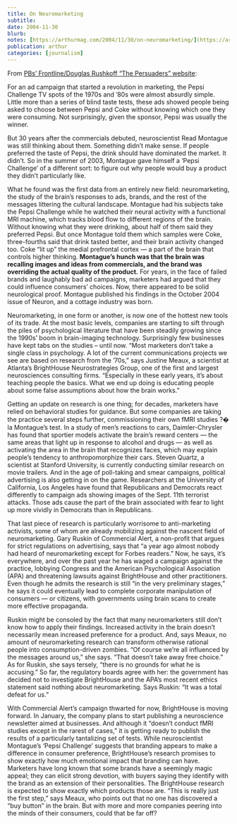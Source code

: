 ```yaml
---
title: On Neuromarketing
subtitle: 
date: 2004-11-30
blurb: 
notes: [https://arthurmag.com/2004/11/30/on-neuromarketing/](https://arthurmag.com/2004/11/30/on-neuromarketing/ "https://arthurmag.com/2004/11/30/on-neuromarketing/")
publication: arthur
categories: [journalism]
---
```


From [PBs’ Frontline/Douglas Rushkoff “The Persuaders” website](http://www.pbs.org/wgbh/pages/frontline/shows/persuaders/etc/neuro.html):

For an ad campaign that started a revolution in marketing, the Pepsi Challenge TV spots of the 1970s and ’80s were almost absurdly simple. Little more than a series of blind taste tests, these ads showed people being asked to choose between Pepsi and Coke without knowing which one they were consuming. Not surprisingly, given the sponsor, Pepsi was usually the winner.

But 30 years after the commercials debuted, neuroscientist Read Montague was still thinking about them. Something didn’t make sense. If people preferred the taste of Pepsi, the drink should have dominated the market. It didn’t. So in the summer of 2003, Montague gave himself a ‘Pepsi Challenge’ of a different sort: to figure out why people would buy a product they didn’t particularly like.

What he found was the first data from an entirely new field: neuromarketing, the study of the brain’s responses to ads, brands, and the rest of the messages littering the cultural landscape. Montague had his subjects take the Pepsi Challenge while he watched their neural activity with a functional MRI machine, which tracks blood flow to different regions of the brain. Without knowing what they were drinking, about half of them said they preferred Pepsi. But once Montague told them which samples were Coke, three-fourths said that drink tasted better, and their brain activity changed too. Coke “lit up” the medial prefrontal cortex — a part of the brain that controls higher thinking. **Montague’s hunch was that the brain was recalling images and ideas from commercials, and the brand was overriding the actual quality of the product.** For years, in the face of failed brands and laughably bad ad campaigns, marketers had argued that they could influence consumers’ choices. Now, there appeared to be solid neurological proof. Montague published his findings in the October 2004 issue of Neuron, and a cottage industry was born.

Neuromarketing, in one form or another, is now one of the hottest new tools of its trade. At the most basic levels, companies are starting to sift through the piles of psychological literature that have been steadily growing since the 1990s’ boom in brain-imaging technology. Surprisingly few businesses have kept tabs on the studies – until now. “Most marketers don’t take a single class in psychology. A lot of the current communications projects we see are based on research from the ’70s,” says Justine Meaux, a scientist at Atlanta’s BrightHouse Neurostrategies Group, one of the first and largest neurosciences consulting firms. “Especially in these early years, it’s about teaching people the basics. What we end up doing is educating people about some false assumptions about how the brain works.”

Getting an update on research is one thing; for decades, marketers have relied on behavioral studies for guidance. But some companies are taking the practice several steps further, commissioning their own fMRI studies ?� la Montague’s test. In a study of men’s reactions to cars, Daimler-Chrysler has found that sportier models activate the brain’s reward centers — the same areas that light up in response to alcohol and drugs — as well as activating the area in the brain that recognizes faces, which may explain people’s tendency to anthropomorphize their cars. Steven Quartz, a scientist at Stanford University, is currently conducting similar research on movie trailers. And in the age of poll-taking and smear campaigns, political advertising is also getting in on the game. Researchers at the University of California, Los Angeles have found that Republicans and Democrats react differently to campaign ads showing images of the Sept. 11th terrorist attacks. Those ads cause the part of the brain associated with fear to light up more vividly in Democrats than in Republicans.

That last piece of research is particularly worrisome to anti-marketing activists, some of whom are already mobilizing against the nascent field of neuromarketing. Gary Ruskin of Commercial Alert, a non-profit that argues for strict regulations on advertising, says that “a year ago almost nobody had heard of neuromarketing except for Forbes readers.” Now, he says, it’s everywhere, and over the past year he has waged a campaign against the practice, lobbying Congress and the American Psychological Association (APA) and threatening lawsuits against BrightHouse and other practitioners. Even though he admits the research is still “in the very preliminary stages,” he says it could eventually lead to complete corporate manipulation of consumers — or citizens, with governments using brain scans to create more effective propaganda.

Ruskin might be consoled by the fact that many neuromarketers still don’t know how to apply their findings. Increased activity in the brain doesn’t necessarily mean increased preference for a product. And, says Meaux, no amount of neuromarketing research can transform otherwise rational people into consumption-driven zombies. “Of course we’re all influenced by the messages around us,” she says. “That doesn’t take away free choice.” As for Ruskin, she says tersely, “there is no grounds for what he is accusing.” So far, the regulatory boards agree with her: the government has decided not to investigate BrightHouse and the APA’s most recent ethics statement said nothing about neuromarketing. Says Ruskin: “It was a total defeat for us.”

With Commercial Alert’s campaign thwarted for now, BrightHouse is moving forward. In January, the company plans to start publishing a neuroscience newsletter aimed at businesses. And although it “doesn’t conduct fMRI studies except in the rarest of cases,” it is getting ready to publish the results of a particularly tantalizing set of tests. While neuroscientist Montague’s ‘Pepsi Challenge’ suggests that branding appears to make a difference in consumer preference, BrightHouse’s research promises to show exactly how much emotional impact that branding can have. Marketers have long known that some brands have a seemingly magic appeal; they can elicit strong devotion, with buyers saying they identify with the brand as an extension of their personalities. The BrightHouse research is expected to show exactly which products those are. “This is really just the first step,” says Meaux, who points out that no one has discovered a “buy button” in the brain. But with more and more companies peering into the minds of their consumers, could that be far off?
